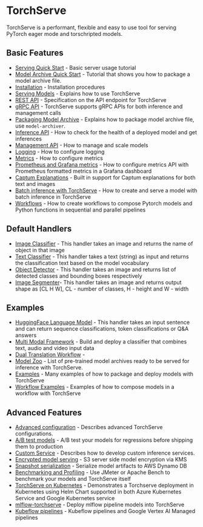 # TorchServe

TorchServe is a performant, flexible and easy to use tool for serving PyTorch eager mode and torschripted models.

## Basic Features

* [Serving Quick Start](https://github.com/pytorch/serve/blob/master/README.md#serve-a-model) - Basic server usage tutorial
* [Model Archive Quick Start](https://github.com/pytorch/serve/tree/master/model-archiver#creating-a-model-archive) - Tutorial that shows you how to package a model archive file.
* [Installation](https://github.com/pytorch/serve/blob/master/README.md#install-torchserve) - Installation procedures
* [Serving Models](server.md) - Explains how to use TorchServe
* [REST API](rest_api.md) - Specification on the API endpoint for TorchServe
* [gRPC API](grpc_api.md) - TorchServe supports gRPC APIs for both inference and management calls
* [Packaging Model Archive](https://github.com/pytorch/serve/tree/master/model-archiver#torch-model-archiver-for-torchserve) - Explains how to package model archive file, use `model-archiver`.
* [Inference API](inference_api.md) - How to check for the health of a deployed model and get inferences
* [Management API](management_api.md) - How to manage and scale models
* [Logging](logging.md) - How to configure logging
* [Metrics](metrics.md) - How to configure metrics
* [Prometheus and Grafana metrics](metrics_api.md) - How to configure metrics API with Prometheus formatted metrics in a Grafana dashboard
* [Captum Explanations](https://github.com/pytorch/serve/blob/master/examples/captum/Captum_visualization_for_bert.ipynb) - Built in support for Captum explanations for both text and images
* [Batch inference with TorchServe](batch_inference_with_ts.md) - How to create and serve a model with batch inference in TorchServe
* [Workflows](workflows.md) - How to create workflows to compose Pytorch models and Python functions in sequential and parallel pipelines



## Default Handlers

* [Image Classifier](https://github.com/pytorch/serve/blob/master/ts/torch_handler/image_classifier.py) - This handler takes an image and returns the name of object in that image
* [Text Classifier](https://github.com/pytorch/serve/blob/master/ts/torch_handler/text_classifier.py) - This handler takes a text (string) as input and returns the classification text based on the model vocabulary
* [Object Detector](https://github.com/pytorch/serve/blob/master/ts/torch_handler/object_detector.py) - This handler takes an image and returns list of detected classes and bounding boxes respectively
* [Image Segmenter](https://github.com/pytorch/serve/blob/master/ts/torch_handler/image_segmenter.py)- This handler takes an image and returns output shape as [CL H W], CL - number of classes, H - height and W - width

## Examples

* [HuggingFace Language Model](https://github.com/pytorch/serve/blob/master/examples/Huggingface_Transformers/Transformer_handler_generalized.py) - This handler takes an input sentence and can return sequence classifications, token classifications or Q&A answers
* [Multi Modal Framework](https://github.com/pytorch/serve/blob/master/examples/MMF-activity-recognition/handler.py) - Build and deploy a classifier that combines text, audio and video input data
* [Dual Translation Workflow](https://github.com/pytorch/serve/tree/master/examples/Workflows/nmt_transformers_pipeline) - 
* [Model Zoo](model_zoo.md) - List of pre-trained model archives ready to be served for inference with TorchServe.
* [Examples](https://github.com/pytorch/serve/tree/master/examples) - Many examples of how to package and deploy models with TorchServe
* [Workflow Examples](https://github.com/pytorch/serve/tree/master/examples/Workflows) - Examples of how to compose models in a workflow with TorchServe

## Advanced Features

* [Advanced configuration](configuration.md) - Describes advanced TorchServe configurations.
* [A/B test models](https://github.com/pytorch/serve/blob/master/docs/use_cases.md#serve-models-for-ab-testing) - A/B test your models for regressions before shipping them to production
* [Custom Service](custom_service.md) - Describes how to develop custom inference services.
* [Encrypted model serving](management_api.md#encrypted-model-serving) - S3 server side model encryption via KMS
* [Snapshot serialization](https://github.com/pytorch/serve/blob/master/plugins/docs/ddb_endpoint.md) - Serialize model artifacts to AWS Dynamo DB
* [Benchmarking and Profiling](https://github.com/pytorch/serve/tree/master/benchmarks#torchserve-model-server-benchmarking) - Use JMeter or Apache Bench to benchmark your models and TorchServe itself
* [TorchServe on Kubernetes](https://github.com/pytorch/serve/blob/master/kubernetes/README.md#torchserve-on-kubernetes) -  Demonstrates a Torchserve deployment in Kubernetes using Helm Chart supported in both Azure Kubernetes Service and Google Kubernetes service
* [mlflow-torchserve](https://github.com/mlflow/mlflow-torchserve) - Deploy mlflow pipeline models into TorchServe
* [Kubeflow pipelines](https://github.com/kubeflow/pipelines/tree/master/samples/contrib/pytorch-samples) - Kubeflow pipelines and Google Vertex AI Managed pipelines

